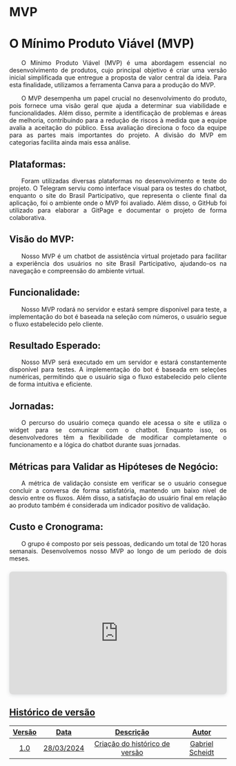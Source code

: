 # MVP

# **O Mínimo Produto Viável (MVP)**

<p align="justify">&emsp;&emsp;O Mínimo Produto Viável (MVP) é uma abordagem essencial no desenvolvimento de produtos, cujo principal objetivo é criar uma versão inicial simplificada que entregue a proposta de valor central da ideia. Para esta finalidade, utilizamos a ferramenta Canva para a produção do MVP.</p>

<p align="justify">&emsp;&emsp;O MVP desempenha um papel crucial no desenvolvimento do produto, pois fornece uma visão geral que ajuda a determinar sua viabilidade e funcionalidades. Além disso, permite a identificação de problemas e áreas de melhoria, contribuindo para a redução de riscos à medida que a equipe avalia a aceitação do público. Essa avaliação direciona o foco da equipe para as partes mais importantes do projeto. A divisão do MVP em categorias facilita ainda mais essa análise.</p>

## **Plataformas:**

<p align="justify">&emsp;&emsp;Foram utilizadas diversas plataformas no desenvolvimento e teste do projeto. O Telegram serviu como interface visual para os testes do chatbot, enquanto o site do Brasil Participativo, que representa o cliente final da aplicação, foi o ambiente onde o MVP foi avaliado. Além disso, o GitHub foi utilizado para elaborar a GitPage e documentar o projeto de forma colaborativa.</p>

## **Visão do MVP:**

<p align="justify">&emsp;&emsp;Nosso MVP é um chatbot de assistência virtual projetado para facilitar a experiência dos usuários no site Brasil Participativo, ajudando-os na navegação e compreensão do ambiente virtual.</p>

## **Funcionalidade:**

<p align="justify">&emsp;&emsp;Nosso MVP rodará no servidor e estará sempre disponivel para teste, a implementação do bot é baseada na seleção com números, o usuário segue o fluxo estabelecido pelo cliente.</p>

## **Resultado Esperado:**

<p align="justify">&emsp;&emsp;Nosso MVP será executado em um servidor e estará constantemente disponível para testes. A implementação do bot é baseada em seleções numéricas, permitindo que o usuário siga o fluxo estabelecido pelo cliente de forma intuitiva e eficiente.</p>

## **Jornadas:**

<p align="justify">&emsp;&emsp;O percurso do usuário começa quando ele acessa o site e utiliza o widget para se comunicar com o chatbot. Enquanto isso, os desenvolvedores têm a flexibilidade de modificar completamente o funcionamento e a lógica do chatbot durante suas jornadas.</p>

## **Métricas para Validar as Hipóteses de Negócio:**

<p align="justify">&emsp;&emsp;A métrica de validação consiste em verificar se o usuário consegue concluir a conversa de forma satisfatória, mantendo um baixo nível de desvio entre os fluxos. Além disso, a satisfação do usuário final em relação ao produto também é considerada um indicador positivo de validação.</p>

## **Custo e Cronograma:**

<p align="justify">&emsp;&emsp;O grupo é composto por seis pessoas, dedicando um total de 120 horas semanais. Desenvolvemos nosso MVP ao longo de um período de dois meses.</p>


<div style="position: relative; width: 100%; height: 0; padding-top: 56.2500%;
 padding-bottom: 0; box-shadow: 0 2px 8px 0 rgba(63,69,81,0.16); margin-top: 1.6em; margin-bottom: 0.9em; overflow: hidden;
 border-radius: 8px; will-change: transform;">
  <iframe loading="lazy" style="position: absolute; width: 100%; height: 100%; top: 0; left: 0; border: none; padding: 0;margin: 0;"
    src="https:&#x2F;&#x2F;www.canva.com&#x2F;design&#x2F;DAGAnxvHcDQ&#x2F;ZFAAw5f8VzC-Fr0NOYknHA&#x2F;view?embed" allowfullscreen="allowfullscreen" allow="fullscreen">
  </iframe>
</div>
<a href="https:&#x2F;&#x2F;www.canva.com&#x2F;design&#x2F;DAGAnxvHcDQ&#x2F;ZFAAw5f8VzC-Fr0NOYknHA&#x2F;view?utm_content=DAGAnxvHcDQ&amp;utm_campaign=designshare&amp;utm_medium=embeds&amp;utm_source=link" target="_blank" rel="noopener">


## Histórico de versão

| Versão |    Data    |                       Descrição                       |      Autor       |
| :----: | :--------: | :---------------------------------------------------: | :--------------: |
|  1.0   | 28/03/2024 |           Criação do histórico de versão              |  Gabriel Scheidt |